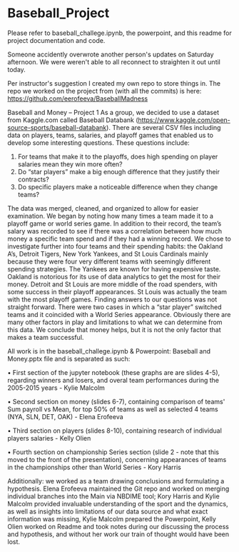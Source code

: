 # Baseball_Project

Please refer to baseball_challege.ipynb, the powerpoint, and this readme for project documentation and code.

Someone accidently overwrote another person's updates on Saturday afternoon. We were weren't able to all reconnect to straighten it out until today.

Per instructor's suggestion I created my own repo to store things in. The repo we worked on the project from (with all the commits) is here: https://github.com/eerofeeva/BaseballMadness

Baseball and Money – Project 1 As a group, we decided to use a dataset from Kaggle.com called Baseball Databank (https://www.kaggle.com/open-source-sports/baseball-databank). There are several CSV files including data on players, teams, salaries, and playoff games that enabled us to develop some interesting questions. These questions include:
1.	For teams that make it to the playoffs, does high spending on player salaries mean they win more often?
2.	Do “star players” make a big enough difference that they justify their contracts?
3.	Do specific players make a noticeable difference when they change teams?

The data was merged, cleaned, and organized to allow for easier examination. We began by noting how many times a team made it to a playoff game or world series game. In addition to their record, the team’s salary was recorded to see if there was a correlation between how much money a specific team spend and if they had a winning record. We chose to investigate further into four teams and their spending habits: the Oakland A’s, Detroit Tigers, New York Yankees, and St Louis Cardinals mainly because they were four very different teams with seemingly different spending strategies. The Yankees are known for having expensive taste. Oakland is notorious for its use of data analytics to get the most for their money. Detroit and St Louis are more middle of the road spenders, with some success in their playoff appearances. St Louis was actually the team with the most playoff games. Finding answers to our questions was not straight forward. There were two cases in which a “star player” switched teams and it coincided with a World Series appearance. Obviously there are many other factors in play and limitations to what we can determine from this data. We conclude that money helps, but it is not the only factor that makes a team successful.

All work is in the baseball_challege.ipynb & Powerpoint: Baseball and Money.pptx file and is separated as such:

•	First section of the jupyter notebook (these graphs are are slides 4-5), regarding winners and losers, and overal team performances during the 2005-2015 years - Kylie Malcolm

•	Second section on money (slides 6-7), containing comparison of teams' Sum payroll vs Mean, for top 50% of teams as well as selected 4 teams (NYA, SLN, DET, OAK) - Elena Erofeeva

•	Third section on players (slides 8-10), containing research of individual players salaries - Kelly Olien

•	Fourth section on championship Series section (slide 2 - note that this moved to the front of the presentation), concerning appearances of teams in the championships other than World Series - Kory Harris

Additionally: we worked as a team drawing conclusions and formulating a hypothesis. Elena Erofeeva maintained the Git repo and worked on merging individual branches into the Main via NBDIME tool; Kory Harris and Kylie Malcolm provided invaluable understanding of the sport and the dynamics, as well as insights into limitations of our data source and what exact information was missing, Kylie Malcolm prepared the Powerpoint, Kelly Olien worked on Readme and took notes during our discussing the process and hypothesis, and without her work our train of thought would have been lost.
